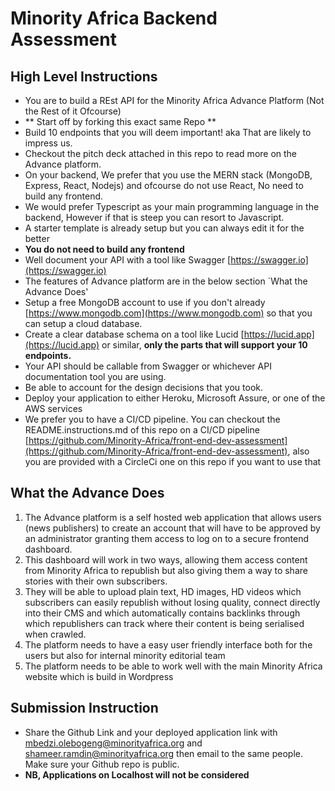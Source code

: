 # Minority Africa Backend Assessment

## High Level Instructions
- You are to build a REst API for the Minority Africa Advance Platform (Not the Rest of it Ofcourse)
- ** Start off by forking this exact same Repo **
- Build 10 endpoints that you will deem important! aka That are likely to impress us.
- Checkout the pitch deck attached in this repo to read more on the Advance platform. 
- On your backend, We prefer that you use the MERN stack (MongoDB, Express, React, Nodejs) and ofcourse do not use React, No need to build any frontend.
- We would prefer Typescript as your main programming language in the backend, However if that is steep you can resort to Javascript.
- A starter template is already setup but you can always edit it for the better
- **You do not need to build any frontend**
- Well document your API with a tool like Swagger [https://swagger.io](https://swagger.io)
- The features of Advance platform are in the below section `What the Advance Does'
- Setup a free MongoDB account to use if you don't already [https://www.mongodb.com](https://www.mongodb.com) so that you can setup a cloud database.
- Create a clear database schema on a tool like Lucid [https://lucid.app](https://lucid.app) or similar, **only the parts that will support your 10 endpoints.**
- Your API should be callable from Swagger or whichever API documentation tool you are using.
- Be able to account for the design decisions that you took.
- Deploy your application to either Heroku, Microsoft Assure, or one of the AWS services
- We prefer you to have a CI/CD pipeline. You can checkout the README.instructions.md of this repo on a CI/CD pipeline [https://github.com/Minority-Africa/front-end-dev-assessment](https://github.com/Minority-Africa/front-end-dev-assessment), also you are provided with a CircleCi one on this repo if you want to use that

## What the Advance Does
1. The Advance platform is a self hosted web application that allows users (news
publishers) to create an account that will have to be approved by an
administrator granting them access to log on to a secure frontend dashboard.
2. This dashboard will work in two ways, allowing them access content from
Minority Africa to republish but also giving them a way to share stories with their
own subscribers.
3. They will be able to upload plain text, HD images, HD videos which subscribers
can easily republish without losing quality, connect directly into their CMS and
which automatically contains backlinks through which republishers can track
where their content is being serialised when crawled.
4. The platform needs to have a easy user friendly interface both for the users but
also for internal minority editorial team
5. The platform needs to be able to work well with the main Minority Africa website
which is build in Wordpress

## Submission Instruction
- Share the Github Link and your deployed application link with mbedzi.olebogeng@minorityafrica.org and shameer.ramdin@minorityafrica.org then email to the same people. Make sure your Github repo is public.
- **NB, Applications on Localhost will not be considered**